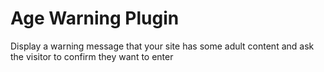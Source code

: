 Age Warning Plugin
==============

Display a warning message that your site has some adult content and ask the visitor to confirm they want to enter
